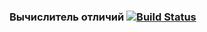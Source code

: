 ### Вычислитель отличий [![Build Status](https://travis-ci.org/rreboot/project-lvl2-s18.svg?branch=master)](https://travis-ci.org/rreboot/project-lvl2-s18)
